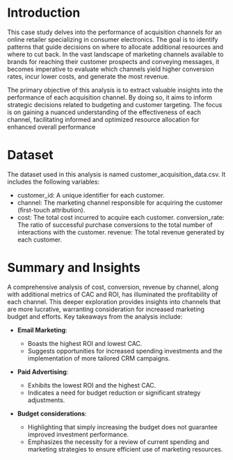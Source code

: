 # Introduction
This case study delves into the performance of acquisition channels for an online retailer specializing in consumer electronics. The goal is to identify patterns that guide decisions on where to allocate additional resources and where to cut back. In the vast landscape of marketing channels available to brands for reaching their customer prospects and conveying messages, it becomes imperative to evaluate which channels yield higher conversion rates, incur lower costs, and generate the most revenue.

The primary objective of this analysis is to extract valuable insights into the performance of each acquisition channel. By doing so, it aims to inform strategic decisions related to budgeting and customer targeting. The focus is on gaining a nuanced understanding of the effectiveness of each channel, facilitating informed and optimized resource allocation for enhanced overall performance

# Dataset
The dataset used in this analysis is named customer_acquisition_data.csv. It includes the following variables:
* customer_id: A unique identifier for each customer.
* channel: The marketing channel responsible for acquiring the customer (first-touch attribution).
* cost: The total cost incurred to acquire each customer. conversion_rate: The ratio of successful purchase conversions to the total number of interactions with the customer. revenue: The total revenue generated by each customer.
  
# Summary and Insights

A comprehensive analysis of cost, conversion, revenue by channel, along with additional metrics of CAC and ROI, has illuminated the profitability of each channel. This deeper exploration provides insights into channels that are more lucrative, warranting consideration for increased marketing budget and efforts. Key takeaways from the analysis include:

* **Email Marketing**:
  * Boasts the highest ROI and lowest CAC.
  * Suggests opportunities for increased spending investments and the implementation of more tailored CRM campaigns.

* **Paid Advertising**:
  * Exhibits the lowest ROI and the highest CAC.
  * Indicates a need for budget reduction or significant strategy adjustments.

* **Budget considerations**:
  * Highlighting that simply increasing the budget does not guarantee improved investment performance.
  * Emphasizes the necessity for a review of current spending and marketing strategies to ensure efficient use of marketing resources.

